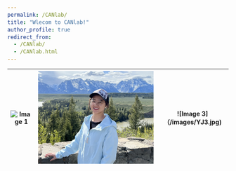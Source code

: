 ```yaml
---
permalink: /CANlab/
title: "Wlecom to CANlab!"
author_profile: true
redirect_from: 
  - /CANlab/
  - /CANlab.html
---
```

| ![Image 1](/images/YJ.jpg) | ![Image 2](/images/YJ2.jpg) | ![Image 3]（/images/YJ3.jpg) |
|--------------------------------------------|--------------------------------------------|--------------------------------------------|

